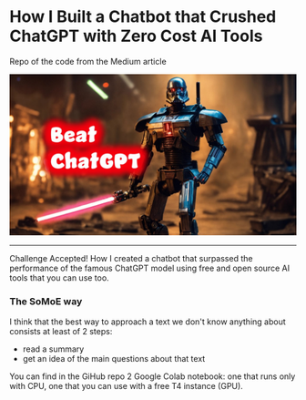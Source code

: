 # How I Built a Chatbot that Crushed ChatGPT with Zero Cost AI Tools
Repo of the code from the Medium article

<img src="https://github.com/fabiomatricardi/How-I-Built-a-Chatbot-that-Crushed-ChatGPT/raw/main/SoMoE-BEatChatGPT.jpg" width=600>

---

Challenge Accepted! How I created a chatbot that surpassed the performance of the famous ChatGPT model using free and open source AI tools that you can use too.

### The SoMoE way
I think that the best way to approach a text we don't know anything about consists at least of 2 steps:
- read a summary
- get an idea of the main questions about that text

You can find in the GiHub repo 2 Google Colab notebook: one that runs only with CPU, one that you can use with a free T4 instance (GPU).
